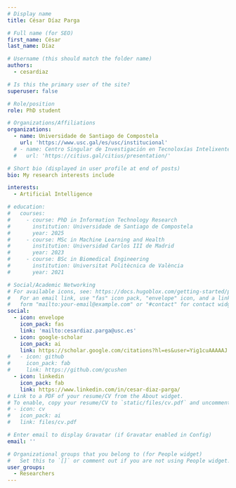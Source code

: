 ```yaml
---
# Display name
title: César Díaz Parga

# Full name (for SEO)
first_name: César
last_name: Díaz

# Username (this should match the folder name)
authors:
  - cesardiaz

# Is this the primary user of the site?
superuser: false

# Role/position
role: PhD student

# Organizations/Affiliations
organizations:
  - name: Universidade de Santiago de Compostela
    url: 'https://www.usc.gal/es/usc/institucional'
  # - name: Centro Singular de Investigación en Tecnoloxías Intelixentes
  #   url: 'https://citius.gal/citius/presentation/'

# Short bio (displayed in user profile at end of posts)
bio: My research interests include 

interests:
  - Artificial Intelligence

# education:
#   courses:
#     - course: PhD in Information Technology Research
#       institution: Universidade de Santiago de Compostela
#       year: 2025
#     - course: MSc in Machine Learning and Health
#       institution: Universidad Carlos III de Madrid
#       year: 2023
#     - course: BSc in Biomedical Engineering
#       institution: Universitat Politècnica de València
#       year: 2021

# Social/Academic Networking
# For available icons, see: https://docs.hugoblox.com/getting-started/page-builder/#icons
#   For an email link, use "fas" icon pack, "envelope" icon, and a link in the
#   form "mailto:your-email@example.com" or "#contact" for contact widget.
social:
  - icon: envelope
    icon_pack: fas
    link: 'mailto:cesardiaz.parga@usc.es'
  - icon: google-scholar
    icon_pack: ai
    link: https://scholar.google.com/citations?hl=es&user=Yig1cuAAAAAJ
#   - icon: github
#     icon_pack: fab
#     link: https://github.com/gcushen
  - icon: linkedin
    icon_pack: fab
    link: https://www.linkedin.com/in/cesar-diaz-parga/
# Link to a PDF of your resume/CV from the About widget.
# To enable, copy your resume/CV to `static/files/cv.pdf` and uncomment the lines below.
# - icon: cv
#   icon_pack: ai
#   link: files/cv.pdf

# Enter email to display Gravatar (if Gravatar enabled in Config)
email: ''

# Organizational groups that you belong to (for People widget)
#   Set this to `[]` or comment out if you are not using People widget.
user_groups:
  - Researchers
---
```





